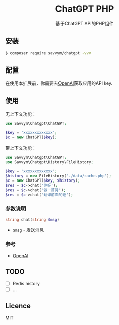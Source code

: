 <h1 align="center">ChatGPT PHP</h1>
<p align="center">基于ChatGPT API的PHP组件 </p>

## 安装
```bash
$ composer require savvym/chatgpt -vvv
```
## 配置
在使用本扩展前，你需要去[OpenAI](https://platform.openai.com/account/api-keys)获取应用的API key.

## 使用
无上下文功能：
```php
use Savvym\Chatgpt\ChatGPT;

$key = 'xxxxxxxxxxxxx';
$c = new ChatGPT($key);
```
带上下文功能：
```php
use Savvym\Chatgpt\ChatGPT;
use Savvym\Chatgpt\History\FileHistory;

$key = 'xxxxxxxxxxxxx';
$history = new FileHistory('./data/cache.php');
$c = new ChatGPT($key, $history);
$res = $c->chat('你好');
$res = $c->chat('做一首诗');
$res = $c->chat('翻译前面的话');
```
### 参数说明
```php
string chat(string $msg)
```
> 
- `$msg` - 发送消息

### 参考
- [OpenAI](https://platform.openai.com/)

## TODO
- [ ] Redis history
- [ ] ...
## Licence
MIT